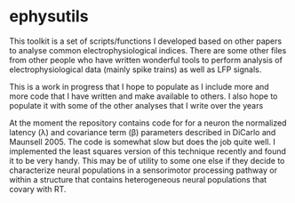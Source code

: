 # ephysutils
This toolkit is a set of scripts/functions I developed based on other papers to analyse common electrophysiological indices. There are some other files from other people who have written wonderful tools to perform analysis of electrophysiological data (mainly spike trains) as well as LFP signals.

This is a work in progress that I hope to populate as I include more and more code that I have written and make available to others. I also hope to populate it with some of the other analyses that I write over the years

At the moment the repository contains code for  for a neuron the normalized latency (&#955;) and covariance term (&#946;) parameters described in DiCarlo and Maunsell 2005. The code is somewhat slow but does the job quite well. I implemented the least squares version of this technique recently and found it to be very handy. This may be of utility to some one else if they decide to characterize neural populations in a sensorimotor processing pathway or within a structure that contains heterogeneous neural populations that covary with RT.



